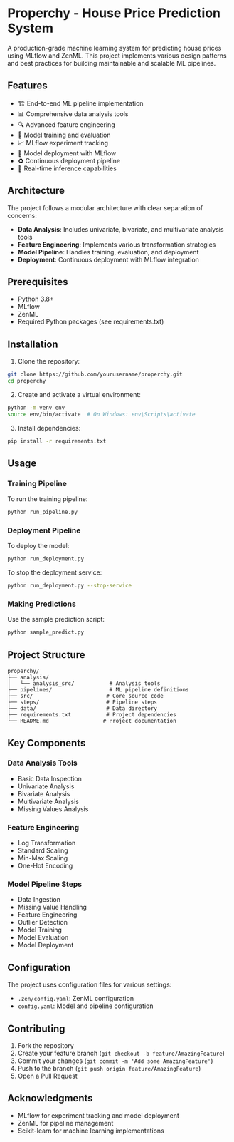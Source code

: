 # Properchy - House Price Prediction System

A production-grade machine learning system for predicting house prices using MLflow and ZenML. This project implements various design patterns and best practices for building maintainable and scalable ML pipelines.

## Features

- 🏗️ End-to-end ML pipeline implementation
- 📊 Comprehensive data analysis tools
- 🔍 Advanced feature engineering
- 🤖 Model training and evaluation
- 📈 MLflow experiment tracking
- 🚀 Model deployment with MLflow
- ♻️ Continuous deployment pipeline
- 🔄 Real-time inference capabilities

## Architecture

The project follows a modular architecture with clear separation of concerns:

- **Data Analysis**: Includes univariate, bivariate, and multivariate analysis tools
- **Feature Engineering**: Implements various transformation strategies
- **Model Pipeline**: Handles training, evaluation, and deployment
- **Deployment**: Continuous deployment with MLflow integration

## Prerequisites

- Python 3.8+
- MLflow
- ZenML
- Required Python packages (see requirements.txt)

## Installation

1. Clone the repository:
```bash
git clone https://github.com/yourusername/properchy.git
cd properchy
```

2. Create and activate a virtual environment:
```bash
python -m venv env
source env/bin/activate  # On Windows: env\Scripts\activate
```

3. Install dependencies:
```bash
pip install -r requirements.txt
```

## Usage

### Training Pipeline

To run the training pipeline:
```bash
python run_pipeline.py
```

### Deployment Pipeline

To deploy the model:
```bash
python run_deployment.py
```

To stop the deployment service:
```bash
python run_deployment.py --stop-service
```

### Making Predictions

Use the sample prediction script:
```bash
python sample_predict.py
```

## Project Structure

```
properchy/
├── analysis/
│   └── analysis_src/           # Analysis tools
├── pipelines/                  # ML pipeline definitions
├── src/                       # Core source code
├── steps/                     # Pipeline steps
├── data/                      # Data directory
├── requirements.txt           # Project dependencies
└── README.md                 # Project documentation
```

## Key Components

### Data Analysis Tools
- Basic Data Inspection
- Univariate Analysis
- Bivariate Analysis
- Multivariate Analysis
- Missing Values Analysis

### Feature Engineering
- Log Transformation
- Standard Scaling
- Min-Max Scaling
- One-Hot Encoding

### Model Pipeline Steps
- Data Ingestion
- Missing Value Handling
- Feature Engineering
- Outlier Detection
- Model Training
- Model Evaluation
- Model Deployment

## Configuration

The project uses configuration files for various settings:

- `.zen/config.yaml`: ZenML configuration
- `config.yaml`: Model and pipeline configuration

## Contributing

1. Fork the repository
2. Create your feature branch (`git checkout -b feature/AmazingFeature`)
3. Commit your changes (`git commit -m 'Add some AmazingFeature'`)
4. Push to the branch (`git push origin feature/AmazingFeature`)
5. Open a Pull Request


## Acknowledgments

- MLflow for experiment tracking and model deployment
- ZenML for pipeline management
- Scikit-learn for machine learning implementations


